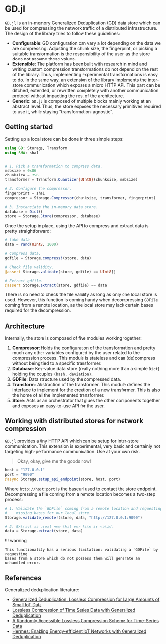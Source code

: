 # GD.jl

`GD.jl` is an in-memory Generalized Deduplication (GD) data store which can be
used for compressing the network traffic of a distributed infrastructure. The
design of the library tries to follow these guidelines:

- **Configurable**: GD configuration can vary a lot depending on the data we are
  compressing. Adjusting the chunk size, the fingerprint, or picking a suitable
  transformation is the responsibility of the user, as the store does not assume
  these values.
- **Extensible**: The platform has been built with research in mind and writing
  custom compression transformations do not depend on the rest of the library.
  Thus, implementing experimental transformations is easy to do. In the same way,
  an extension of the library implements the inter-store communication which
  exposes a micro HTTP API. This part can be ditched, extended, or rewritten
  completely with another communication protocol without impacting the rest of
  the architecture.
- **Generic**: `GD.jl` is composed of multiple blocks mainly working at an
  abstract level. Thus, the store exposes the necessary primitives required to use
  it, while staying “transformation-agnostic”.


## Getting started

Setting up a local store can be done in three simple steps:

```julia
using GD: Storage, Transform
using SHA: sha1


# 1. Pick a transformation to compress data.
msbsize = 0x06
chunksize = 256
transformer = Transform.Quantizer{UInt8}(chunksize, msbsize)

# 2. Configure the compressor.
fingerprint = sha1
compressor = Storage.Compressor(chunksize, transformer, fingerprint)

# 3. Instanciate the in-memory data store.
database = Dict()
store = Storage.Store(compressor, database)
```

Once the setup in place, using the API to compress and extract data is pretty
straightforward:

```julia
# fake data
data = rand(UInt8, 1000)

# Compress data.
gdfile = Storage.compress!(store, data)

# Check file validity.
@assert Storage.validate(store, gdfile) == UInt8[]

# Extract gdfile.
@assert Storage.extract(store, gdfile) == data
```

There is no need to check the file validity as long as only one local store is
used. However, this function is coming handy when decompressing `GDFile` coming
from a remote location, as the local store may lack certain bases required for
the decompression.


## Architecture

Internally, the store is composed of five modules working together:

1. **Compressor**: Holds the configuration of the transformation and pretty much
   any other variables configured by the user related to the compression process.
   This module is stateless and can (de)compress without being tied to a specific
   transformer.
2. **Database**: Key-value data store (really nothing more than a simple `Dict`)
   holding the couples `(hash, deviation)`.
3. **GDFile**: Data structure used by the compressed data.
4. **Transform**: Abstraction of the transformer. This module defines the
   interface to implement for the creation of a new transformer. This is also
   the home of all the implemented transformer.
5. **Store**: Acts as an orchestrator that glues the other components together and exposes an easy-to-use API for the user.


## Working with distributed stores for network compression

`GD.jl` provides a tiny HTTP API which can be setup for inter-store communication.
This extension is experimental, very basic and certainly not targeting high-performance
communication. Use at your own risk.

> Okay, okay, give me the goods now!

```julia
host = "127.0.0.1"
port = "9090"
@async Storage.setup_api_endpoint(store, host, port)
```

Where `http://host:port` is the baseurl used to contact the store endpoint.
Decompressing a file coming from a remote location becomes a two-step process:

```julia
# 1. Validate the `GDFile` coming from a remote location and requesting the
#    missing bases for our local store. 
Storage.validate_remote!(store, data, "http://127.0.0.1:9090")

# 2. Extract as usual now that our file is valid.
data = Storage.extract(store, data)
```

!!! warning

    This functionality has a serious limitation: validating a `GDFile` by requesting
    bases from a store which do not possess them will generate an unhandled error.



## References

Generalized deduplication literature:

- [Generalized Deduplication: Lossless Compression for Large Amounts of Small IoT Data](https://pure.au.dk/portal/files/149814536/EW2019_accepted.pdf)
- [Lossless Compression of Time Series Data with Generalized Deduplication](https://ieeexplore.ieee.org/stamp/stamp.jsp?tp=&arnumber=9013957)
- [A Randomly Accessible Lossless Compression Scheme for Time-Series Data](https://ieeexplore.ieee.org/stamp/stamp.jsp?tp=&arnumber=9155450)
- [Hermes: Enabling Energy-efficient IoT Networks with Generalized Deduplication](https://arxiv.org/pdf/2005.11158.pdf)
